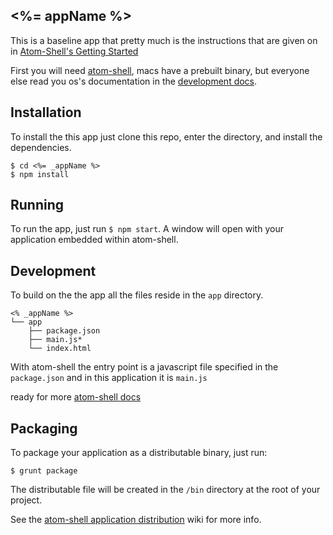 ## <%= appName %>

This is a baseline app that pretty much is the instructions that are given on in [Atom-Shell's Getting Started](https://github.com/atom/atom-shell/blob/master/docs/tutorial/quick-start.md)

First you will need [atom-shell](https://github.com/atom/atom-shell), macs have a prebuilt binary, but everyone else read you os's documentation in the [development docs](https://github.com/atom/atom-shell/tree/master/docs/development).

## Installation

To install the this app just clone this repo, enter the directory, and install the dependencies.

    $ cd <%= _appName %>
    $ npm install

## Running

To run the app, just run `$ npm start`. A window will open with your application embedded within atom-shell.

## Development

To build on the the app all the files reside in the `app` directory.

    <% _appName %>
    └── app
        ├── package.json
        ├── main.js*
        └── index.html

With atom-shell the entry point is a javascript file specified in the `package.json` and in this application it is `main.js`

ready for more [atom-shell docs](https://github.com/atom/atom-shell/tree/master/docs)

## Packaging

To package your application as a distributable binary, just run:

    $ grunt package

The distributable file will be created in the `/bin` directory at the root of your project.

See the [atom-shell application distribution](https://github.com/atom/atom-shell/blob/master/docs/tutorial/application-distribution.md) wiki for more info.
